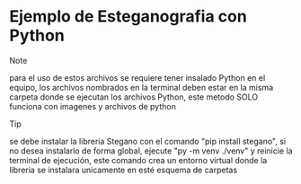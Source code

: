 # Ejemplo de Esteganografia con Python

> [!NOTE]
> para el uso de estos archivos se requiere tener insalado Python en el equipo, los archivos nombrados en la terminal deben estar en la misma carpeta donde se ejecutan los archivos Python, este metodo SOLO funciona con imagenes y archivos de python

> [!TIP]
> se debe instalar la libreria Stegano con el comando "pip install stegano", si no desea instalarlo de forma global, ejecute "py -m venv ./venv" y reinicie la terminal de ejecución, este comando crea un entorno virtual donde la libreria se instalara unicamente en esté esquema de carpetas
